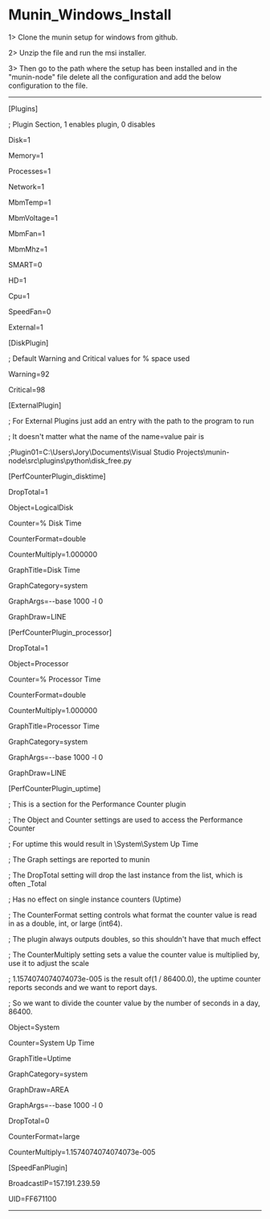 Munin_Windows_Install
=====================

1> Clone the munin setup for windows from github.

2> Unzip the file and run the msi installer.

3> Then go to the path where the setup has been installed and in the "munin-node" file delete all the configuration and add the below configuration to the file.


*************************************************************************************
[Plugins]

; Plugin Section, 1 enables plugin, 0 disables

Disk=1

Memory=1

Processes=1

Network=1

MbmTemp=1

MbmVoltage=1

MbmFan=1

MbmMhz=1

SMART=0

HD=1

Cpu=1

SpeedFan=0

External=1

[DiskPlugin]

; Default Warning and Critical values for % space used

Warning=92

Critical=98

[ExternalPlugin]

; For External Plugins just add an entry with the path to the program to run

; It doesn't matter what the name of the name=value pair is

;Plugin01=C:\Users\Jory\Documents\Visual Studio Projects\munin-node\src\plugins\python\disk_free.py

[PerfCounterPlugin_disktime]

DropTotal=1

Object=LogicalDisk

Counter=% Disk Time

CounterFormat=double

CounterMultiply=1.000000

GraphTitle=Disk Time

GraphCategory=system

GraphArgs=--base 1000 -l 0

GraphDraw=LINE

[PerfCounterPlugin_processor]

DropTotal=1

Object=Processor

Counter=% Processor Time

CounterFormat=double

CounterMultiply=1.000000

GraphTitle=Processor Time

GraphCategory=system

GraphArgs=--base 1000 -l 0

GraphDraw=LINE

[PerfCounterPlugin_uptime]

; This is a section for the Performance Counter plugin

; The Object and Counter settings are used to access the Performance Counter

; For uptime this would result in \System\System Up Time

; The Graph settings are reported to munin

; The DropTotal setting will drop the last instance from the list, which is often _Total

; Has no effect on single instance counters (Uptime)

; The CounterFormat setting controls what format the counter value is read in as a double, int, or large (int64).

; The plugin always outputs doubles, so this shouldn't have that much effect

; The CounterMultiply setting sets a value the counter value is multiplied by, use it to adjust the scale

; 1.1574074074074073e-005 is the result of(1 / 86400.0), the uptime counter reports seconds and we want to report days.

; So we want to divide the counter value by the number of seconds in a day, 86400.

Object=System

Counter=System Up Time

GraphTitle=Uptime

GraphCategory=system

GraphDraw=AREA

GraphArgs=--base 1000 -l 0

DropTotal=0

CounterFormat=large

CounterMultiply=1.1574074074074073e-005

[SpeedFanPlugin]

BroadcastIP=157.191.239.59

UID=FF671100

*****************************************************************************************

